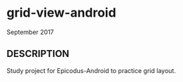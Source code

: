 # grid-view-android
September 2017

## DESCRIPTION

Study project for Epicodus-Android to practice grid layout.
